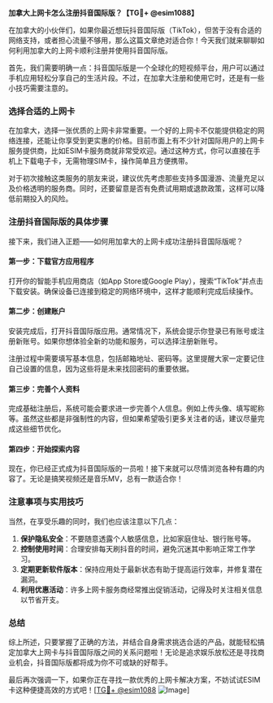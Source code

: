 **加拿大上网卡怎么注册抖音国际版？【TG💪+ @esim1088】**

在加拿大的小伙伴们，如果你最近想玩抖音国际版（TikTok），但苦于没有合适的网络支持，或者担心流量不够用，那么这篇文章绝对适合你！今天我们就来聊聊如何利用加拿大的上网卡顺利注册并使用抖音国际版。

首先，我们需要明确一点：抖音国际版是一个全球化的短视频平台，用户可以通过手机应用轻松分享自己的生活片段。不过，在加拿大注册和使用它时，还是有一些小技巧需要注意的。

### **选择合适的上网卡**
在加拿大，选择一张优质的上网卡非常重要。一个好的上网卡不仅能提供稳定的网络连接，还能让你享受到更实惠的价格。目前市面上有不少针对国际用户的上网卡服务提供商，比如ESIM卡服务商就非常受欢迎。通过这种方式，你可以直接在手机上下载电子卡，无需物理SIM卡，操作简单且方便携带。

对于初次接触这类服务的朋友来说，建议优先考虑那些支持多国漫游、流量充足以及价格透明的服务商。同时，还要留意是否有免费试用期或退款政策，这样可以降低前期投入的风险。

### **注册抖音国际版的具体步骤**
接下来，我们进入正题——如何用加拿大的上网卡成功注册抖音国际版呢？

#### **第一步：下载官方应用程序**
打开你的智能手机应用商店（如App Store或Google Play），搜索“TikTok”并点击下载安装。确保设备已连接到稳定的网络环境中，这样才能顺利完成后续操作。

#### **第二步：创建账户**
安装完成后，打开抖音国际版应用。通常情况下，系统会提示你登录已有账号或注册新账号。如果你想体验全新的功能和服务，可以选择注册新账号。

注册过程中需要填写基本信息，包括邮箱地址、密码等。这里提醒大家一定要记住自己设置的信息，因为这些将是未来找回密码的重要依据。

#### **第三步：完善个人资料**
完成基础注册后，系统可能会要求进一步完善个人信息。例如上传头像、填写昵称等。虽然这些都是非强制性的内容，但如果希望吸引更多关注者的话，建议尽量完成这些细节优化。

#### **第四步：开始探索内容**
现在，你已经正式成为抖音国际版的一员啦！接下来就可以尽情浏览各种有趣的内容了。无论是搞笑视频还是音乐MV，总有一款适合你！

### **注意事项与实用技巧**
当然，在享受乐趣的同时，我们也应该注意以下几点：

1. **保护隐私安全**：不要随意透露个人敏感信息，比如家庭住址、银行账号等。
2. **控制使用时间**：合理安排每天刷抖音的时间，避免沉迷其中影响正常工作学习。
3. **定期更新软件版本**：保持应用处于最新状态有助于提高运行效率，并修复潜在漏洞。
4. **利用优惠活动**：许多上网卡服务商经常推出促销活动，记得及时关注相关信息以节省开支。

### **总结**
综上所述，只要掌握了正确的方法，并结合自身需求挑选合适的产品，就能轻松搞定加拿大上网卡与抖音国际版之间的关系问题啦！无论是追求娱乐放松还是寻找商业机会，抖音国际版都将成为你不可或缺的好帮手。

最后再次强调一下，如果你正在寻找一款优秀的上网卡解决方案，不妨试试ESIM卡这种便捷高效的方式吧！[[TG💪+ @esim1088](https://t.me/s/esim1088) ![Image](https://i.postimg.cc/4NQfJmqS/Snipaste-2025-05-13-00-14-12.png)]